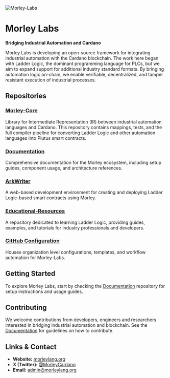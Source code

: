 ![Morley-Labs](https://raw.githubusercontent.com/Morley-Labs/morley-docs/refs/heads/main/docs/branding/morley_logo_multi-use.png)

# Morley Labs

**Bridging Industrial Automation and Cardano**

Morley Labs is developing an open-source framework for integrating industrial automation with the Cardano blockchain. The work here began with Ladder Logic, the dominant programming language for PLCs, but we aim to expand support for additional industry standard formats. By bringing automation logic on-chain, we enable verifiable, decentralized, and tamper resistant execution of industrial processes.

## Repositories

### [Morley-Core](https://github.com/Morley-Labs/Morley-Core)
Library for Intermediate Representation (IR) between industrial automation languages and Cardano. This repository contains mappings, tests, and the full compiler pipeline for converting Ladder Logic and other automation languages into Plutus smart contracts.

### [Documentation](https://github.com/Morley-Labs/Documentation)
Comprehensive documentation for the Morley ecosystem, including setup guides, component usage, and architecture references.

### [ArkWriter](https://github.com/Morley-Labs/ArkWriter)
A web-based development environment for creating and deploying Ladder Logic-based smart contracts using Morley.

### [Educational-Resources](https://github.com/Morley-Labs/Educational-Resources)
A repository dedicated to learning Ladder Logic, providing guides, examples, and tutorials for industry professionals and developers.

### [GitHub Configuration](https://github.com/Morley-Labs/.github)
Houses organization level configurations, templates, and workflow automation for Morley-Labs.

## Getting Started
To explore Morley Labs, start by checking the [Documentation](https://github.com/Morley-Labs/Documentation) repository for setup instructions and usage guides.

## Contributing
We welcome contributions from developers, engineers and researchers interested in bridging industrial automation and blockchain. See the [Documentation](https://github.com/Morley-Labs/Documentation) for guidelines on how to contribute.

## Links & Contact
- **Website:** [morleylang.org](https://morleylang.org/)
- **X (Twitter):** [@MorleyCardano](https://x.com/MorleyCardano)
- **Email:** [admin@morleylang.org](mailto:admin@morleylang.org)

